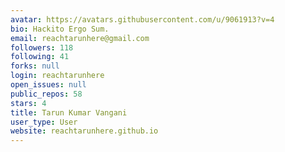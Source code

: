 ```yaml
---
avatar: https://avatars.githubusercontent.com/u/9061913?v=4
bio: Hackito Ergo Sum.
email: reachtarunhere@gmail.com
followers: 118
following: 41
forks: null
login: reachtarunhere
open_issues: null
public_repos: 58
stars: 4
title: Tarun Kumar Vangani
user_type: User
website: reachtarunhere.github.io
---
```

